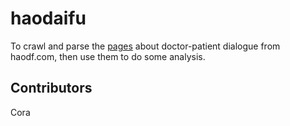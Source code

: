 # haodaifu
To crawl and parse the [pages](https://www.haodf.com/sitemap-zx/2018/) about doctor-patient dialogue from haodf.com, then use them to do some analysis.

## Contributors
Cora
